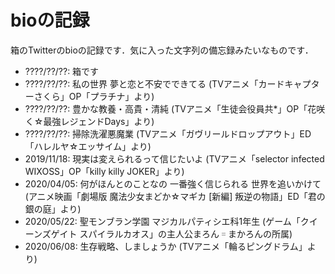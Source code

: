 # bioの記録

箱のTwitterのbioの記録です．気に入った文字列の備忘録みたいなものです．

* ????/??/??: 箱です
* ????/??/??: 私の世界 夢と恋と不安でできてる (TVアニメ「カードキャプターさくら」OP「プラチナ」より)
* ????/??/??: 豊かな教養・高貴・清純 (TVアニメ「生徒会役員共*」OP「花咲く☆最強レジェンドDays」より)
* ????/??/??: 掃除洗濯悪魔業 (TVアニメ「ガヴリールドロップアウト」ED「ハレルヤ☆エッサイム」より)
* 2019/11/18: 現実は変えられるって信じたいよ (TVアニメ「selector infected WIXOSS」OP「killy killy JOKER」より)
* 2020/04/05: 何がほんとのことなの 一番強く信じられる 世界を追いかけて (アニメ映画「劇場版 魔法少女まどか☆マギカ \[新編\] 叛逆の物語」ED「君の銀の庭」より)
* 2020/05/22: 聖モンブラン学園 マジカルパティシエ科1年生 (ゲーム「クイーンズゲイト スパイラルカオス」の主人公まろん゠まかろんの所属)
* 2020/06/08: 生存戦略、しましょうか (TVアニメ「輪るピングドラム」より)
